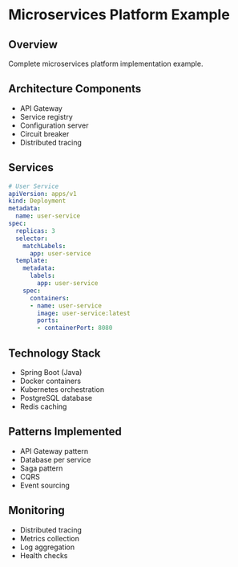 # Microservices Platform Example

## Overview
Complete microservices platform implementation example.

## Architecture Components
- API Gateway
- Service registry
- Configuration server
- Circuit breaker
- Distributed tracing

## Services
```yaml
# User Service
apiVersion: apps/v1
kind: Deployment
metadata:
  name: user-service
spec:
  replicas: 3
  selector:
    matchLabels:
      app: user-service
  template:
    metadata:
      labels:
        app: user-service
    spec:
      containers:
      - name: user-service
        image: user-service:latest
        ports:
        - containerPort: 8080
```

## Technology Stack
- Spring Boot (Java)
- Docker containers
- Kubernetes orchestration
- PostgreSQL database
- Redis caching

## Patterns Implemented
- API Gateway pattern
- Database per service
- Saga pattern
- CQRS
- Event sourcing

## Monitoring
- Distributed tracing
- Metrics collection
- Log aggregation
- Health checks
